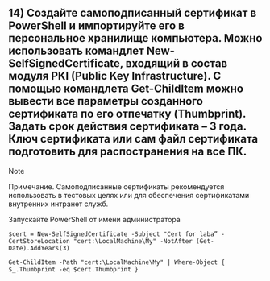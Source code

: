 ## 14) Создайте самоподписанный сертификат в PowerShell и импортируйте его в персональное хранилище компьютера. Можно использовать командлет New-SelfSignedCertificate, входящий в состав модуля PKI (Public Key Infrastructure). С помощью командлета Get-ChildItem можно вывести все параметры созданного сертификата по его отпечатку (Thumbprint). Задать срок действия сертификата – 3 года. Ключ сертификата или сам файл сертификата подготовить для распостранения на все ПК.

> [!NOTE] 
> Примечание. Самоподписанные сертификаты рекомендуется использовать в
> тестовых целях или для обеспечения сертификатами внутренних интранет служб.

Запускайте PowerShell от имени администратора

```
$cert = New-SelfSignedCertificate -Subject "Cert for laba” -CertStoreLocation "cert:\LocalMachine\My" -NotAfter (Get-Date).AddYears(3)
```

```
Get-ChildItem -Path "cert:\LocalMachine\My" | Where-Object { $_.Thumbprint -eq $cert.Thumbprint }
```